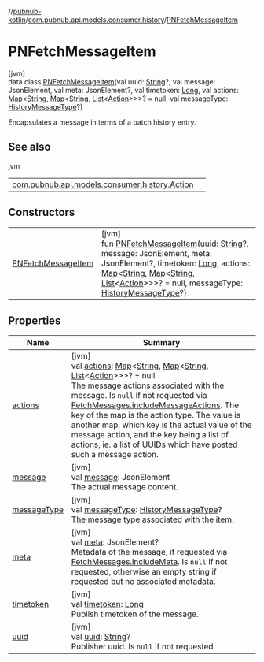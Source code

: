//[pubnub-kotlin](../../../index.md)/[com.pubnub.api.models.consumer.history](../index.md)/[PNFetchMessageItem](index.md)

# PNFetchMessageItem

[jvm]\
data class [PNFetchMessageItem](index.md)(val uuid: [String](https://kotlinlang.org/api/latest/jvm/stdlib/kotlin/-string/index.html)?, val message: JsonElement, val meta: JsonElement?, val timetoken: [Long](https://kotlinlang.org/api/latest/jvm/stdlib/kotlin/-long/index.html), val actions: [Map](https://kotlinlang.org/api/latest/jvm/stdlib/kotlin.collections/-map/index.html)&lt;[String](https://kotlinlang.org/api/latest/jvm/stdlib/kotlin/-string/index.html), [Map](https://kotlinlang.org/api/latest/jvm/stdlib/kotlin.collections/-map/index.html)&lt;[String](https://kotlinlang.org/api/latest/jvm/stdlib/kotlin/-string/index.html), [List](https://kotlinlang.org/api/latest/jvm/stdlib/kotlin.collections/-list/index.html)&lt;[Action](../-action/index.md)&gt;&gt;&gt;? = null, val messageType: [HistoryMessageType](../-history-message-type/index.md)?)

Encapsulates a message in terms of a batch history entry.

## See also

jvm

| | |
|---|---|
| [com.pubnub.api.models.consumer.history.Action](../-action/index.md) |  |

## Constructors

| | |
|---|---|
| [PNFetchMessageItem](-p-n-fetch-message-item.md) | [jvm]<br>fun [PNFetchMessageItem](-p-n-fetch-message-item.md)(uuid: [String](https://kotlinlang.org/api/latest/jvm/stdlib/kotlin/-string/index.html)?, message: JsonElement, meta: JsonElement?, timetoken: [Long](https://kotlinlang.org/api/latest/jvm/stdlib/kotlin/-long/index.html), actions: [Map](https://kotlinlang.org/api/latest/jvm/stdlib/kotlin.collections/-map/index.html)&lt;[String](https://kotlinlang.org/api/latest/jvm/stdlib/kotlin/-string/index.html), [Map](https://kotlinlang.org/api/latest/jvm/stdlib/kotlin.collections/-map/index.html)&lt;[String](https://kotlinlang.org/api/latest/jvm/stdlib/kotlin/-string/index.html), [List](https://kotlinlang.org/api/latest/jvm/stdlib/kotlin.collections/-list/index.html)&lt;[Action](../-action/index.md)&gt;&gt;&gt;? = null, messageType: [HistoryMessageType](../-history-message-type/index.md)?) |

## Properties

| Name | Summary |
|---|---|
| [actions](actions.md) | [jvm]<br>val [actions](actions.md): [Map](https://kotlinlang.org/api/latest/jvm/stdlib/kotlin.collections/-map/index.html)&lt;[String](https://kotlinlang.org/api/latest/jvm/stdlib/kotlin/-string/index.html), [Map](https://kotlinlang.org/api/latest/jvm/stdlib/kotlin.collections/-map/index.html)&lt;[String](https://kotlinlang.org/api/latest/jvm/stdlib/kotlin/-string/index.html), [List](https://kotlinlang.org/api/latest/jvm/stdlib/kotlin.collections/-list/index.html)&lt;[Action](../-action/index.md)&gt;&gt;&gt;? = null<br>The message actions associated with the message. Is `null` if not requested via [FetchMessages.includeMessageActions](../../com.pubnub.api.endpoints/-fetch-messages/include-message-actions.md). The key of the map is the action type. The value is another map, which key is the actual value of the message action, and the key being a list of actions, ie. a list of UUIDs which have posted such a message action. |
| [message](message.md) | [jvm]<br>val [message](message.md): JsonElement<br>The actual message content. |
| [messageType](message-type.md) | [jvm]<br>val [messageType](message-type.md): [HistoryMessageType](../-history-message-type/index.md)?<br>The message type associated with the item. |
| [meta](meta.md) | [jvm]<br>val [meta](meta.md): JsonElement?<br>Metadata of the message, if requested via [FetchMessages.includeMeta](../../com.pubnub.api.endpoints/-fetch-messages/include-meta.md). Is `null` if not requested, otherwise an empty string if requested but no associated metadata. |
| [timetoken](timetoken.md) | [jvm]<br>val [timetoken](timetoken.md): [Long](https://kotlinlang.org/api/latest/jvm/stdlib/kotlin/-long/index.html)<br>Publish timetoken of the message. |
| [uuid](uuid.md) | [jvm]<br>val [uuid](uuid.md): [String](https://kotlinlang.org/api/latest/jvm/stdlib/kotlin/-string/index.html)?<br>Publisher uuid. Is `null` if not requested. |

